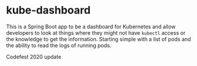 # kube-dashboard

This is a Spring Boot app to be a dashboard for Kubernetes and allow developers
to look at things where they might not have `kubectl` access or the knowledge to
get the information.  Starting simple with a list of pods and the ability to 
read the logs of running pods.

Codefest 2020 update
